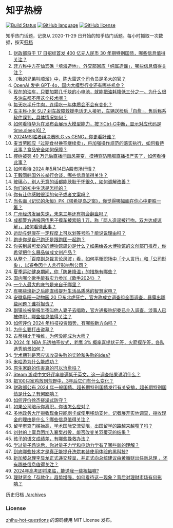 # 知乎热榜
[![Build Status](https://github.com/ToWeLong/zhihu-hot-questions/workflows/CI/badge.svg)](https://github.com/ToWeLong/zhihu-hot-questions/actions)
[![GitHub language](https://img.shields.io/badge/language-golang-orange.svg)](https://golang.org/)
[![GitHub license](https://img.shields.io/github/license/ToWeLong/zhihu-hot-questions)](https://github.com/ToWeLong/zhihu-hot-questions/blob/main/LICENSE)

知乎热门话题，记录从 2020-11-29 日开始的知乎热门话题。每小时抓取一次数据，按天[归档](./archives)

<!-- BEGIN -->

1. [财政部将于 17 日招标首发 400 亿元人民币 30 年期特别国债，哪些信息值得关注？](https://www.zhihu.com/question/655852253)
1. [菲方称中方在仙宾礁「填海造地」，外交部回应「纯属造谣」，哪些信息值得关注？](https://www.zhihu.com/question/655882632)
1. [《我的兄弟叫顺溜》中，陈大雷这个司令员是多大的官？](https://www.zhihu.com/question/501320918)
1. [OpenAI 发完 GPT-4o，国内大模型行业还有哪些机会？](https://www.zhihu.com/question/655916551)
1. [现在的油车，只要加颗几千块的小电池，就能把油耗降低三分之一。为什么很多油车都不用这个技术呢？](https://www.zhihu.com/question/652140838)
1. [每天吃半斤牛肉，连续吃一年体质会不会有变化？](https://www.zhihu.com/question/64085283)
1. [车主称小米 SU7 刹车故障救援电话无人接听，车辆送检后「自愈」，售后称系软件误判，具体情况如何？](https://www.zhihu.com/question/655851576)
1. [如何看待华为在发布会展示大模型能力，按下Ctrl-C中断，显示对应代码是time.sleep(6)？](https://www.zhihu.com/question/655565411)
1. [2024MSI胜者组决赛BLG vs GENG，你更看好谁？](https://www.zhihu.com/question/655878956)
1. [麦当劳回应「过期食材换签继续卖」，将加强操作规范的落实执行，如何看待此事？食品安全如何保障？](https://www.zhihu.com/question/655842171)
1. [椰树被罚 40 万元后直播间画风突变，模特穿防晒服直播捂严实了，如何看待此事？](https://www.zhihu.com/question/655841501)
1. [如何看待 2024 年5月14日A股市场行情？](https://www.zhihu.com/question/655873513)
1. [王毅同韩国外长举行会谈，哪些信息值得关注？](https://www.zhihu.com/question/655947476)
1. [玻璃心，别人无意的话都能耿耿于怀很久，如何调解改善？](https://www.zhihu.com/question/33553786)
1. [你们的初中生活是怎样的？](https://www.zhihu.com/question/534384862)
1. [你有让你感触很深的句子或者文案吗？](https://www.zhihu.com/question/655808623)
1. [当名画《记忆的永恒》PK《塔希提岛之窗》，你觉得哪幅画在你心中更胜一筹？](https://www.zhihu.com/question/655440387)
1. [广州经济发展失速，未来三年还有机会翻盘吗？](https://www.zhihu.com/question/655164025)
1. [成都警方通报网传男子摸车被索赔 1 万，称「两人造谣被行拘，双方达成谅解」，如何看待此事？](https://www.zhihu.com/question/655842011)
1. [运动与健康在一定程度上可以划等号吗？能说说理由吗？](https://www.zhihu.com/question/654676978)
1. [跑步你是自己跑还是跟跑团一起跑？](https://www.zhihu.com/question/653134626)
1. [你买到最可爱的的博物馆周边是什么？如果给各大博物馆的文创部门推荐，你希望把什么展品做成文创产品？](https://www.zhihu.com/question/655376672)
1. [从整个「百度副总裁言论风波」看，如何平衡职场中「个人言行」和「公司形象」，以避免因个人言行影响到公司？](https://www.zhihu.com/question/655456543)
1. [夏季运动健身期间，你「防暑降温」的措施有哪些？](https://www.zhihu.com/question/654845019)
1. [国内哪个歌手能有实力参加《歌手2024》？](https://www.zhihu.com/question/655676132)
1. [一个人最大的底气是来自于哪里？](https://www.zhihu.com/question/654608566)
1. [有哪些焕新之后能直线提升生活品质感的智慧家电？](https://www.zhihu.com/question/655551120)
1. [安徽阜阳一动物园 20 只东北虎死亡，官方称成立调查组全面调查，暴露出哪些问题？谁将担责？](https://www.zhihu.com/question/655846164)
1. [副镇长被举报半夜叫他人妻子去唱歌，官方通报称纪委已介入调查，涉事人已被停职，哪些信息值得关注？](https://www.zhihu.com/question/655881148)
1. [如何评价 2024 年科技投资趋势，有哪些新方向吗？](https://www.zhihu.com/question/655559279)
1. [为什么要打击盗墓？](https://www.zhihu.com/question/655814393)
1. [古蒂相比于哈维，为何没能成为大师？](https://www.zhihu.com/question/324379495)
1. [2024 年 NBA 乐透抽签仪式，老鹰 3% 概率喜提状元签，火箭探花签，各队选秀前景如何？](https://www.zhihu.com/question/655838262)
1. [学术期刊是否应该收录失败的实验和失败的idea?](https://www.zhihu.com/question/655755843)
1. [米哈游为什么能成功？](https://www.zhihu.com/question/655276659)
1. [原生家庭的伤害真的可以治愈吗？](https://www.zhihu.com/question/654160644)
1. [Steam 游戏中文好评率普遍低于英文，这一调查结果说明什么？](https://www.zhihu.com/question/654695098)
1. [把100只家鸡放到荒野中，3年后它们有什么变化？](https://www.zhihu.com/question/434124471)
1. [财政部公布 2024 年一般国债、超长期特别国债发行有关安排，超长期特别国债是什么？有何影响？](https://www.zhihu.com/question/655873570)
1. [如何评价徐杰搓澡式防守？](https://www.zhihu.com/question/655505356)
1. [如果公司暗示你离职，你该怎么应对？](https://www.zhihu.com/question/655777635)
1. [多地政务大厅拒收现金只能刷卡或使用移动支付，记者展开实地调查，拒收现金的理由是什么？哪些信息值得关注？](https://www.zhihu.com/question/655877042)
1. [留学审查门槛抬高，学术国际交流受阻，出国留学的路越来越窄了吗？](https://www.zhihu.com/question/655551713)
1. [刘封的上庸兵团加入襄樊战役，能否改变关羽覆灭的结果？](https://www.zhihu.com/question/655676093)
1. [孩子的语文成绩差，有哪些挽救办法？](https://www.zhihu.com/question/655587386)
1. [学过量子场论后，你对量子力学和电动力学有了哪些新的理解？](https://www.zhihu.com/question/653825186)
1. [到底哪些技术才是真正能提升洗烘套装使用体验的黑科技?](https://www.zhihu.com/question/655849725)
1. [新加坡总理李显龙正式递交辞呈，并正式向总统建议由黄循财出任新总理 ，还有哪些信息值得关注？](https://www.zhihu.com/question/655888313)
1. [2024年高考即将来临，能送我一些祝福嘛?](https://www.zhihu.com/question/651407043)
1. [理财资金「存款化」趋势增强，如何看待这一现象？背后对理财市场有何影响？](https://www.zhihu.com/question/655845332)

<!-- END -->

历史归档 [./archives](./archives)


### License
[zhihu-hot-questions](https://github.com/towelong/zhihu-hot-questions) 的源码使用 MIT License 发布。